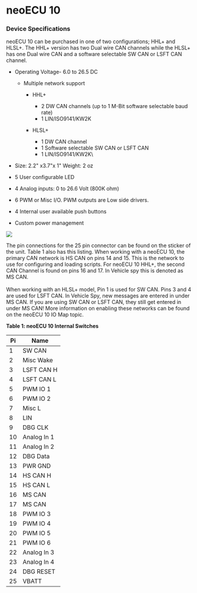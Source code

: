 # neoECU 10



### Device Specifications

neoECU 10 can be purchased in one of two configurations;  HHL+ and HLSL+. The HHL+ version has two Dual wire CAN channels while the HLSL+ has one Dual wire CAN and a software selectable SW CAN or LSFT CAN channel.

* Operating Voltage- 6.0 to 26.5 DC
  * Multiple network support
    *   HHL+

        * 2 DW CAN channels (up to 1 M-Bit software selectable baud rate)
        * 1 LIN/ISO9141/KW2K


    * HLSL+
      * 1 DW CAN channel
      * 1 Software selectable SW CAN or LSFT CAN
      * 1 LIN/ISO9141/KW2K\

* Size: 2.2" x3.7"x 1"  Weight: 2 oz
* 5 User configurable LED
* 4 Analog inputs: 0 to 26.6 Volt (800K ohm)
* 6 PWM or Misc I/O. PWM outputs are Low side drivers.
* 4 Internal user available push buttons
* Custom power management

![](../../../.gitbook/assets/neoECU\_10Bt.jpg)

The pin connections for the 25 pin connector can be found on the sticker of the unit. Table 1 also has this listing. When working with a neoECU 10, the primary CAN network is HS CAN on pins 14 and 15. This is the network to use for configuring and loading scripts. For neoECU 10 HHL+, the second CAN Channel is found on pins 16 and 17. In Vehicle spy this is denoted as MS CAN.\
\
When working with an HLSL+ model, Pin 1 is used for SW CAN. Pins 3 and 4 are used for LSFT CAN. In Vehicle Spy, new messages are entered in under MS CAN. If you are using SW CAN or LSFT CAN, they still get entered in under MS CAN! More information on enabling these networks can be found on the neoECU 10 IO Map topic.

**Table 1: neoECU 10 Internal Switches**

| Pi | Name        |
| -- | ----------- |
| 1  | SW CAN      |
| 2  | Misc Wake   |
| 3  | LSFT CAN H  |
| 4  | LSFT CAN L  |
| 5  | PWM IO 1    |
| 6  | PWM IO 2    |
| 7  | Misc L      |
| 8  | LIN         |
| 9  | DBG CLK     |
| 10 | Analog In 1 |
| 11 | Analog In 2 |
| 12 | DBG Data    |
| 13 | PWR GND     |
| 14 | HS CAN H    |
| 15 | HS CAN L    |
| 16 | MS CAN      |
| 17 | MS CAN      |
| 18 | PWM IO 3    |
| 19 | PWM IO 4    |
| 20 | PWM IO 5    |
| 21 | PWM IO 6    |
| 22 | Analog In 3 |
| 23 | Analog In 4 |
| 24 | DBG RESET   |
| 25 | VBATT       |
